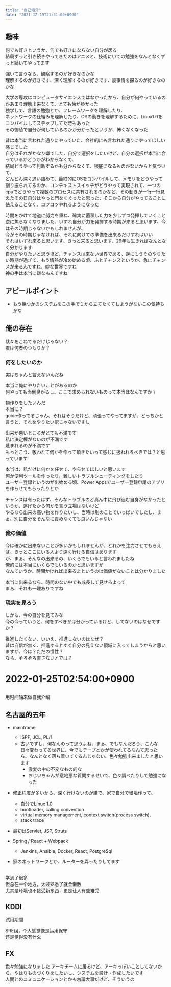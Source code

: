 ```yaml
---
title: "自己紹介"
date: "2021-12-19T21:31:00+0900"
---
```


## 趣味

何でも好きというか、何でも好きにならない自分が居る  
結局ずっと引き続きやってきたのはアニメと、技術にいての勉強をなんとなくずっと続いてやってます

強いて言うなら、観察するのが好きなのかな  
理解するのが好きです、深く理解するのが好きです、裏事情を探るのが好きなのかな

大学の専攻はコンピュータサイエンスではなかったから、自分が何やっているのかあまり理解出来なくて、とても歯がゆかった  
独学して、言語の勉強とか、フレームワークを理解したり、  
ネットワークの仕組みを理解したり、OSの動きを理解するために、Linux1.0をコンパイルしてステップしてた時もあった  
その御蔭で自分が何しているのかが分かったというか、怖くなくなった

昔は本当に言われた通りにやっていた、会社的にも言われた通りにやってほしい感じでした  
自分はそれがかなり嫌でした、自分で選択をしたいけど、自分の選択が本当に合っているかどうかがわからなくて、  
結局どうやって判断するかも分からなくて、根底になるものがないからと気づいて、  
どんどん深く追い詰めて、最終的にOSをコンパイルして、メモリをどうやって割り振られてるのか、コンテキストスイッチがどうやって実現されて、一つのcpuでどうやって複数のプロセスに共有されるのかなど、その動きが一行一行見えたその日自分はやっと門をくぐったと思った、そこから自分がやってることに怯えることなく、コツコツやれるようになった

時間をかけて地道に努力を重ね、確実に蓄積した力を少しずつ発揮していくこと  
逆に焦らなくなりました、いずれ自分が力を発揮する時期が来ると思います、今はその時期じゃないかもしれませんが、  
今がその時期じゃなければ、それに向けての準備を出来るだけすればいい  
それはいずれ来ると思います、きっと来ると思います、29年も生きればなんとなく分かります  
自分がやりたいと思うほど、チャンスは来ない世界である、逆にもうそのやりたい時期が過ぎて、もう情熱が冷め始める頃、ふとチャンスというか、急にチャンスが来るんですね、妙な世界ですね  
神の手は本当に嫌なもんですね



## アピールポイント

- もう幾つかのシステムをこの手で１から立てたくてしようがないこの気持ちかな


## 俺の存在

駄々をこねてるだけじゃない？  
君は何者のつもりか？



### 何をしたいのか

実はちゃんと言えないんだね  

本当に俺にやりたいことがあるのか  
何やっても面倒臭がるし、ここで求められないものって本当はなんですか？

物作りをしたいんだ  
本当に？  
guide作ってるじゃん、それはそうだけど、頑張ってやってますが、どっちかと言うと、それをやりたい訳じゃないですし  

出来が悪いところがとても不満です  
私に決定権がないのが不満です  
蔑まれるのが不満です  
もっとこう、敬われて何かを作って頂きたいって感じに扱われるべきでは？と思っています

本当は、私だけに何かを任せて、やらせてほしいと思います  
何か便利ツールを作ったり、難しいトラブルシューティングをしたり  
ユーザー登録というのが出始める頃、Power Appsでユーザー登録申請のアプリを作らせてもらったりとか  

チャンスは有ったはず、そんなトラブルのど真ん中に飛び込む自身がなかったというか、逃げたから何かを言う立場はないけど  
やるなら出来の高い物を作りたいし、当時は別のことでいっぱいでしたし、まぁ、別に自分をそんなに責めなくても良いんじゃない

### 俺の価値

今は確かに出来ないことが多いかもしれませんが、どれかを注力させてもらえば、きっとここにいる人より遠く行ける自信はあります  
が、まぁ、そんなの出来るの、いくらでもいると言われましたね  
俺的には本当にいくらでもいるのかと思いますが  
なんていうか、時間かければ出来るよというのは価値がないことは分かりました

本当に出来るなら、時間のない中でも成長して見せろよって  
まぁ、それも一理ありですね

### 現実を見ろう

しかも、今の自分を見てみな  
今の今っていうと、何をすべきかは分かっているけど、してないのはなぜですか？

推進したくない、いいえ、推進しないのはなぜ？  
昔は自信が無く、推進するとすぐ自分の見えない領域に入ってしまうからと思いますが、今は？ただの慣性？  
なら、そろそろ直さないとでは？




# 2022-01-25T02:54:00+0900

## 

用时间轴来做自我介绍

## 名古屋的五年

- mainframe
    - ISPF, JCL, PL/1
    - 古いですし、何なんのって思うよね、まぁ、でもなんだろう、こんな日々変わってる世界に、今でもテープとかが使われてるなんて思ったら、なんとなく落ち着いてくるんじゃない、色々勉強出来ましたと思います
        - 激変の中の不変なもの的な
        - おじいちゃんが意地悪な質問するせいで、色々調べたりして勉強になった
- 修正程度が多いから、深く行けないのが嫌で、家で自分で環境作って、
    - 自分でLinux 1.0
    - bootloader, calling convention
    - virtual memory management, context switch(process switch), 
    - stack trace

- 最初はServlet, JSP, Struts

- Spring / React + Webpack
    - Jenkins, Ansible, Docker, React, PostgreSql

- 家のネットワークとか、ルーターを弄ったりしてます

## 

学到了很多  
但总在一个地方，太过熟悉了就会懒散  
尤其是环境也不接受新东西，更是让人有些难受

## KDDI

試用期間

SRE组，个人感觉像是运用保守  
还是觉得没有什么

## FX

色々勉強になりました
アーキチームに居るけど、アーキっぽいことしてないから、やはりものづくりをしたいし、システムを設計・作成したいです  
人間とのコミュニケーションとかも勿論大事だけど、そういうの



